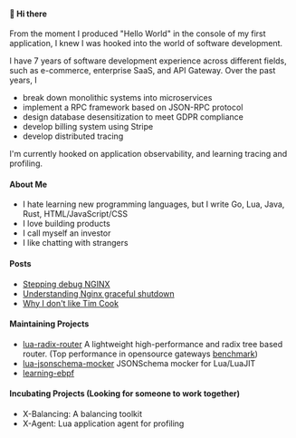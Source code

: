 #### 👋 Hi there

From the moment I produced "Hello World" in the console of my first application, I knew I was hooked into the world of software development.


I have 7 years of software development experience across different fields, such as e-commerce, enterprise SaaS, and API Gateway. Over the past years, I

-   break down monolithic systems into microservices
-   implement a RPC framework based on JSON-RPC protocol
-   design database desensitization to meet GDPR compliance
-   develop billing system using Stripe
-   develop distributed tracing

I'm currently hooked on application observability, and learning tracing and profiling.

#### About Me

- I hate learning new programming languages, but I write Go, Lua, Java, Rust, HTML/JavaScript/CSS
- I love building products
- I call myself an investor
- I like chatting with strangers

#### Posts

- [Stepping debug NGINX](https://github.com/vm-001/nginx/blob/nginx-debug/docs/markdown/debug-nginx-on-vscode.md)
- [Understanding Nginx graceful shutdown](https://medium.com/@vm-001/%E7%90%86%E8%A7%A3-nginx-%E7%9A%84%E4%BC%98%E9%9B%85%E9%80%80%E5%87%BA%E6%9C%BA%E5%88%B6-554c08ccaa6b)
- [Why I don't like Tim Cook](https://vm0x00.com/posts/tim-cook)

#### Maintaining Projects
- [lua-radix-router](https://github.com/vm-001/lua-radix-router) A lightweight high-performance and radix tree based router. (Top performance in opensource gateways [benchmark](https://github.com/vm-001/gateways-routing-benchmark))
- [lua-jsonschema-mocker](https://github.com/vm-001/lua-jsonschema-mocker) JSONSchema mocker for Lua/LuaJIT
- [learning-ebpf](https://github.com/vm-001/learning-ebpf)

#### Incubating Projects (Looking for someone to work together)
- X-Balancing: A balancing toolkit
- X-Agent: Lua application agent for profiling
